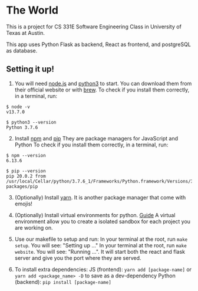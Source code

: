 # The World
This is a project for CS 331E Software Engineering Class in University of Texas at Austin.

This app uses Python Flask as backend, React as frontend, and postgreSQL as database.

## Setting it up!

1. You will need [node.js](https://nodejs.org/en/download/) and [python3](https://www.python.org/downloads/) to start. You can download them from their official website or with [brew](https://docs.brew.sh/). 
  To check if you install them correctly, in a terminal, run: 
  ```
  $ node -v
  v13.7.0

  $ python3 --version
  Python 3.7.6
  ```

2. Install [npm](https://docs.npmjs.com/downloading-and-installing-node-js-and-npm) and [pip](https://pip.pypa.io/en/stable/installing/)
  They are package managers for JavaScript and Python
  To check if you install them correctly, in a terminal, run: 
  ```
  $ npm --version
  6.13.6

  $ pip --version
  pip 20.0.2 from /usr/local/Cellar/python/3.7.6_1/Frameworks/Python.framework/Versions/3.7/lib/python3.7/site-packages/pip
  ```

3. (Optionally) Install [yarn](https://classic.yarnpkg.com/en/docs/install/#mac-stable). It is another package manager that come with emojis!

4. (Optionally) Install virtual environments for python. [Guide](https://packaging.python.org/guides/installing-using-pip-and-virtual-environments/)
A virtual environment allow you to create a isolated sandbox for each project you are working on.

5. Use our makefile to setup and run:
   In your terminal at the root, run `make setup`. You will see: "Setting up ..."
   In your terminal at the root, run `make website`. You will see: "Running ...". It will start both the react and flask server and give you the port where they are served.

6. To install extra dependencies:
JS (frontend): `yarn add [package-name]` or `yarn add <package_name> -D` to save as a dev-dependency
Python (backend): `pip install [package-name]`